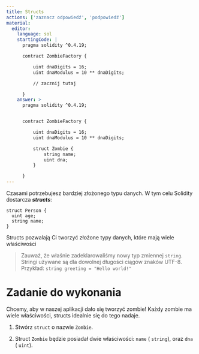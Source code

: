 ```yaml
---
title: Structs
actions: ['zaznacz odpowiedź', 'podpowiedź']
material:
  editor:
    language: sol
    startingCode: |
      pragma solidity ^0.4.19;

      contract ZombieFactory {

          uint dnaDigits = 16;
          uint dnaModulus = 10 ** dnaDigits;

          // zacznij tutaj

      }
    answer: >
      pragma solidity ^0.4.19;


      contract ZombieFactory {

          uint dnaDigits = 16;
          uint dnaModulus = 10 ** dnaDigits;

          struct Zombie {
              string name;
              uint dna;
          }

      }
---
```


Czasami potrzebujesz bardziej złożonego typu danych. W tym celu Solidity dostarcza **_structs_**:

```
struct Person {
  uint age;
  string name;
}

```

Structs pozwalają Ci tworzyć złożone typy danych, które mają wiele właściwości

> Zauważ, że właśnie zadeklarowaliśmy nowy typ zmiennej `string`. Stringi używane są dla dowolnej długości ciągów znaków  UTF-8. Przykład: `string greeting = "Hello world!"`
 
# Zadanie do wykonania

Chcemy, aby w naszej aplikacji dało się tworzyć zombie! Każdy zombie ma wiele właściwości, structs idealnie się do tego nadaje.

1. Stwórz `struct` o nazwie `Zombie`.

2. Struct `Zombie` będzie posiadał dwie właściwości: `name` ( `string`), oraz `dna` ( `uint`).
